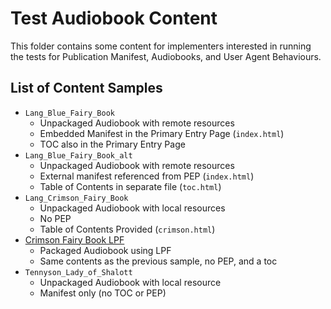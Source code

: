 # Test Audiobook Content

This folder contains some content for implementers interested in running the tests for Publication Manifest, Audiobooks, and User Agent Behaviours.

## List of Content Samples

* `Lang_Blue_Fairy_Book`
  * Unpackaged Audiobook with remote resources
  * Embedded Manifest in the Primary Entry Page (`index.html`)
  * TOC also in the Primary Entry Page
* `Lang_Blue_Fairy_Book_alt`
  * Unpackaged Audiobook with remote resources
  * External manifest referenced from PEP (`index.html`)
  * Table of Contents in separate file (`toc.html`)
* `Lang_Crimson_Fairy_Book`
  * Unpackaged Audiobook with local resources
  * No PEP
  * Table of Contents Provided (`crimson.html`)
* [Crimson Fairy Book LPF](https://drive.google.com/open?id=1WKeBMd9FTjRnTrGl3iyOuQEfDdV0MQja)
  * Packaged Audiobook using LPF
  * Same contents as the previous sample, no PEP, and a toc
* `Tennyson_Lady_of_Shalott`
  * Unpackaged Audiobook with local resource
  * Manifest only (no TOC or PEP)
